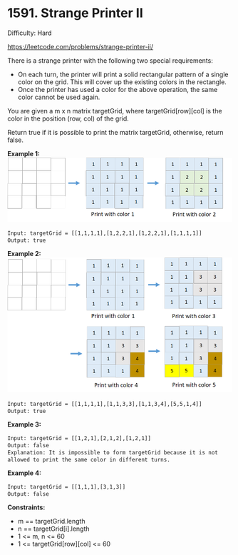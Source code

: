 # 1591. Strange Printer II

Difficulty: Hard

https://leetcode.com/problems/strange-printer-ii/

There is a strange printer with the following two special requirements:

* On each turn, the printer will print a solid rectangular pattern of a single color on the grid. This will cover up the existing colors in the rectangle.
* Once the printer has used a color for the above operation, the same color cannot be used again.

You are given a m x n matrix targetGrid, where targetGrid[row][col] is the color in the position (row, col) of the grid.

Return true if it is possible to print the matrix targetGrid, otherwise, return false.

**Example 1:**  
![ex1](ex1.png)
```
Input: targetGrid = [[1,1,1,1],[1,2,2,1],[1,2,2,1],[1,1,1,1]]
Output: true
```

**Example 2:**  
![ex2](ex2.png)
```
Input: targetGrid = [[1,1,1,1],[1,1,3,3],[1,1,3,4],[5,5,1,4]]
Output: true
```

**Example 3:**
```
Input: targetGrid = [[1,2,1],[2,1,2],[1,2,1]]
Output: false
Explanation: It is impossible to form targetGrid because it is not allowed to print the same color in different turns.
```

**Example 4:**
```
Input: targetGrid = [[1,1,1],[3,1,3]]
Output: false
```

**Constraints:**

* m == targetGrid.length
* n == targetGrid[i].length
* 1 <= m, n <= 60
* 1 <= targetGrid[row][col] <= 60
